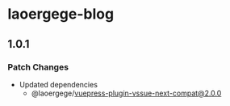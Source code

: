 # laoergege-blog

## 1.0.1

### Patch Changes

- Updated dependencies
  - @laoergege/vuepress-plugin-vssue-next-compat@2.0.0

